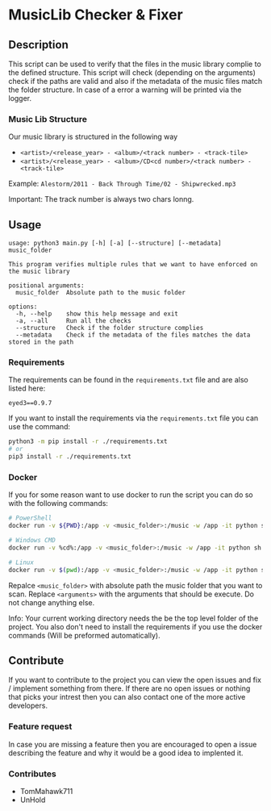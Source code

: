 # MusicLib Checker & Fixer

## Description

This script can be used to verify that the files in the music library
complie to the defined structure. This script will check (depending on
the arguments) check if the paths are valid and also if the metadata
of the music files match the folder structure. In case of a error a
warning will be printed via the logger.

### Music Lib Structure

Our music library is structured in the following way

- `<artist>/<release_year> - <album>/<track number> - <track-tile>`
- `<artist>/<release_year> - <album>/CD<cd number>/<track number> - <track-tile>`

Example: `Alestorm/2011 - Back Through Time/02 - Shipwrecked.mp3`

Important: The track number is always two chars lonng.

## Usage

```
usage: python3 main.py [-h] [-a] [--structure] [--metadata] music_folder

This program verifies multiple rules that we want to have enforced on the music library

positional arguments:
  music_folder  Absolute path to the music folder

options:
  -h, --help    show this help message and exit
  -a, --all     Run all the checks
  --structure   Check if the folder structure complies
  --metadata    Check if the metadata of the files matches the data stored in the path
```

### Requirements

The requirements can be found in the `requirements.txt` file and are also listed here:

```
eyed3==0.9.7
```

If you want to install the requirements via the `requirements.txt` file you can use the command:

```bash
python3 -m pip install -r ./requirements.txt
# or
pip3 install -r ./requirements.txt
```

### Docker

If you for some reason want to use docker to run the script you can do so
with the following commands:

```bash
# PowerShell
docker run -v ${PWD}:/app -v <music_folder>:/music -w /app -it python sh -c "pip install -r requirements.txt && python main.py <arguments> /music"

# Windows CMD
docker run -v %cd%:/app -v <music_folder>:/music -w /app -it python sh -c "pip install -r requirements.txt && python main.py <arguments> /music"

# Linux
docker run -v $(pwd):/app -v <music_folder>:/music -w /app -it python sh -c "pip install -r requirements.txt && python main.py <arguments> /music"
```

Repalce `<music_folder>` with absolute path the music folder that you want to scan. Replace `<arguments>` with the arguments that should be execute.
Do not change anything else.

Info: Your current working directory needs the be the top level folder of the project. You also don't need to install the requirements if you use the docker commands (Will be preformed automatically).

## Contribute

If you want to contribute to the project you can view the open issues
and fix / implement something from there. If there are no open issues
or nothing that picks your intrest then you can also contact one of
the more active developers.

### Feature request

In case you are missing a feature then you are encouraged to open a
issue describing the feature and why it would be a good idea to
implented it.

### Contributes

- TomMahawk711
- UnHold
